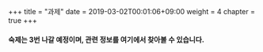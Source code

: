 +++
title = "과제"
date = 2019-03-02T00:01:06+09:00
weight = 4
chapter = true
+++

#### 숙제는 3번 나갈 예정이며, 관련 정보를 여기에서 찾아볼 수 있습니다.
